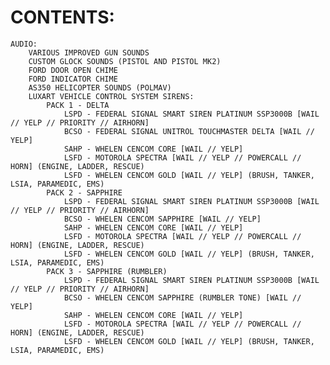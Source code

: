 # CONTENTS:
	AUDIO:
		VARIOUS IMPROVED GUN SOUNDS
		CUSTOM GLOCK SOUNDS (PISTOL AND PISTOL MK2)
		FORD DOOR OPEN CHIME
		FORD INDICATOR CHIME
		AS350 HELICOPTER SOUNDS (POLMAV)
		LUXART VEHICLE CONTROL SYSTEM SIRENS:
			PACK 1 - DELTA
				LSPD - FEDERAL SIGNAL SMART SIREN PLATINUM SSP3000B [WAIL // YELP // PRIORITY // AIRHORN]
				BCSO - FEDERAL SIGNAL UNITROL TOUCHMASTER DELTA [WAIL // YELP]
				SAHP - WHELEN CENCOM CORE [WAIL // YELP]
				LSFD - MOTOROLA SPECTRA [WAIL // YELP // POWERCALL // HORN] (ENGINE, LADDER, RESCUE)
				LSFD - WHELEN CENCOM GOLD [WAIL // YELP] (BRUSH, TANKER, LSIA, PARAMEDIC, EMS)
			PACK 2 - SAPPHIRE
				LSPD - FEDERAL SIGNAL SMART SIREN PLATINUM SSP3000B [WAIL // YELP // PRIORITY // AIRHORN]
				BCSO - WHELEN CENCOM SAPPHIRE [WAIL // YELP]
				SAHP - WHELEN CENCOM CORE [WAIL // YELP]
				LSFD - MOTOROLA SPECTRA [WAIL // YELP // POWERCALL // HORN] (ENGINE, LADDER, RESCUE)
				LSFD - WHELEN CENCOM GOLD [WAIL // YELP] (BRUSH, TANKER, LSIA, PARAMEDIC, EMS)
			PACK 3 - SAPPHIRE (RUMBLER)
				LSPD - FEDERAL SIGNAL SMART SIREN PLATINUM SSP3000B [WAIL // YELP // PRIORITY // AIRHORN]
				BCSO - WHELEN CENCOM SAPPHIRE (RUMBLER TONE) [WAIL // YELP]
				SAHP - WHELEN CENCOM CORE [WAIL // YELP]
				LSFD - MOTOROLA SPECTRA [WAIL // YELP // POWERCALL // HORN] (ENGINE, LADDER, RESCUE)
				LSFD - WHELEN CENCOM GOLD [WAIL // YELP] (BRUSH, TANKER, LSIA, PARAMEDIC, EMS)
